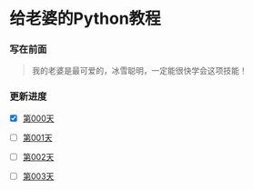 # 给老婆的Python教程

### 写在前面

> 我的老婆是最可爱的，冰雪聪明，一定能很快学会这项技能！

### 更新进度

- [x] [第000天](./day000)
- [ ] [第001天](./day001)
- [ ] [第002天](./day002)
- [ ] [第003天](./day003)


